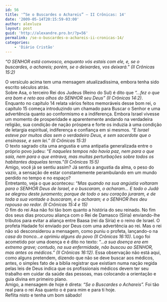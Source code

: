 ```yaml
---
id: 56
title: '“Se o Buscardes o Achareis” – II Crônicas: 14'
date: '2009-05-14T20:15:59-03:00'
author: alexluza
layout: post
guid: 'http://alexandre.pro.br/?p=56'
permalink: /se-o-buscardes-o-achareis-ii-cronicas-14/
categories:
    - 'Diário Cristão'
---
```


*“O SENHOR está convosco, enquanto vós estais com ele, e, se o buscardes, o achareis; porém, se o deixardes, vos deixará.” (II Crônicas 15:2)*<div>O versículo acima tem uma mensagem atualizadíssima, embora tenha sido escrito séculos atrás.</div><div>Sobre Asa, o terceiro Rei dos Judeus (Reino do Sul) é dito que *“…fez o que era bom e reto aos olhos do SENHOR seu Deus” (II Crônicas 14:2)*. Enquanto no capítulo 14 relata vários feitos memoráveis desse bom rei, o capítulo 15 começa introduzindo um chamado para Buscar o Senhor e uma advertência quanto ao conformismo e a indiferença. Embora Israel vivesse um momento de prosperidade e aparentemente andando na verdadeira religião, sua condição de nação próspera e forte os induzia à uma condição de letargia espiritual, indiferença e confiança em si mesmos. *“E Israel esteve por muitos dias sem o verdadeiro Deus, e sem sacerdote que o ensinasse, e sem lei.” (II Crônicas 15:3)*</div><div>O texto sagrado cita uma angustia e uma antipatia generalizada entre o próprio povo judeu: “*E naqueles tempos não havia paz, nem para o que saía, nem para o que entrava, mas muitas perturbações sobre todos os habitantes daquelas terras.”(II Crônicas 15:5)*</div><div>Amigo, você já se sentiu assim? Já sentiu a angustia da alma, o peso do vazio, a sensação de estar constantemente perambulando em um mundo perdido no tempo e no espaço?</div><div>Entretanto, veja o que aconteceu: “*Mas quando na sua angústia voltaram para o SENHOR Deus de Israel, e o buscaram, o acharam… E todo o Judá se alegrou deste juramento; porque de todo o seu coração juraram, e de toda a sua vontade o buscaram, e o acharam; e o SENHOR lhes deu repouso ao redor. (II Crônicas 15:4 e 15)* </div><div>O fim do rei Asa não foi tão bom quanto a história do seu reinado. No fim dos seus dias procurou aliança com o Rei de Damasco (Síria) enviando-lhe tributos para evitar a aliança entre Baasa (rei da Síria) e o reino de Israel. O profeta Hadade foi enviado por Deus com uma advertência ao rei. Mas o rei não só desconsiderou a mensagem, como puniu o profeta, lançando-o na *casa do tronco…e oprimiu alguns do povo (II Crônicas 16:10)*. Logo foi acometido por uma doença e é dito no texto: “…*a sua doença era em extremo grave; contudo, na sua enfermidade, não buscou ao SENHOR, mas antes os médicos.” (II Crônicas 16:12).* Essa observação não está aqui, como alguns pretendem, dizendo que não se deve buscar aos médicos, antes, o simples fato de a bíblia registrar que existiam numa nação regida pelas leis de Deus indica que os profissionais médicos devem ter seu trabalho em cuidar da saúde das pessoas, mas colocando a orientação e guia divina em primeiro plano.</div><div>Amigo, a mensagem de hoje é direta: *“Se o Buscardes o Achareis”.* Foi tão real para o rei Asa quanto o é para mim e para ti hoje.</div><div>Reflita nisto e tenha um bom sábado!</div>
